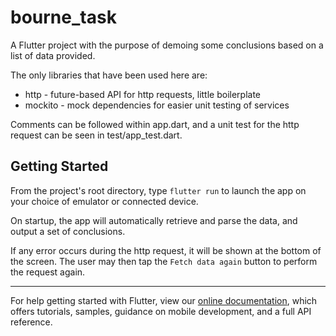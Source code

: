 # bourne_task

A Flutter project with the purpose of demoing some conclusions based on a list of data provided.

The only libraries that have been used here are:
* http - future-based API for http requests, little boilerplate
* mockito - mock dependencies for easier unit testing of services

Comments can be followed within app.dart, and a unit test for the http request can be seen in test/app_test.dart.

## Getting Started

From the project's root directory, type `flutter run` to launch the app on your choice of emulator or connected device.

On startup, the app will automatically retrieve and parse the data, and output a set of conclusions.

If any error occurs during the http request, it will be shown at the bottom of the screen. The user may then tap the `Fetch data again` button to perform the request again.

---

For help getting started with Flutter, view our
[online documentation](https://flutter.dev/docs), which offers tutorials,
samples, guidance on mobile development, and a full API reference.
